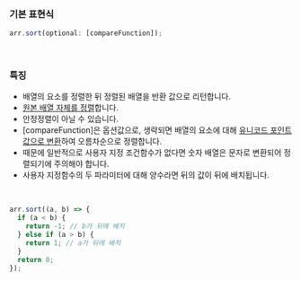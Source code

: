 
### 기본 표현식

```javascript
arr.sort(optional: [compareFunction]);
```

<br>

### 특징

- 배열의 요소를 정렬한 뒤 정렬된 배열을 반환 값으로 리턴합니다.
- <u>원본 배열 자체를 정렬</u>합니다.
- 안정정렬이 아닐 수 있습니다.
- [compareFunction]은 옵션값으로, 생략되면 배열의 요소에 대해 <u>유니코드 포인트 값으로 변환</u>하여 오름차순으로 정렬합니다.
- 때문에 일반적으로 사용자 지정 조건함수가 없다면 숫자 배열은 문자로 변환되어 정렬되기에 주의해야 합니다.
- 사용자 지정함수의 두 파라미터에 대해 양수라면 뒤의 값이 뒤에 배치됩니다.

<br>

```javascript
arr.sort((a, b) => {
  if (a < b) {
    return -1; // b가 뒤에 배치
  } else if (a > b) {
    return 1; // a가 뒤에 배치
  }
  return 0;
});
```
